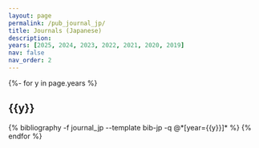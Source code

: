 ```yaml
---
layout: page
permalink: /pub_journal_jp/
title: Journals (Japanese)
description:
years: [2025, 2024, 2023, 2022, 2021, 2020, 2019]
nav: false
nav_order: 2
---
```

<!-- _pages/publications.md -->
<div class="publications">

{%- for y in page.years %}
  <h2 class="year">{{y}}</h2>
  {% bibliography -f journal_jp --template bib-jp -q @*[year={{y}}]* %}
{% endfor %}

</div>
